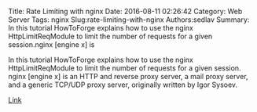 Title: Rate Limiting with nginx
Date: 2016-08-11 02:26:42
Category: Web Server
Tags: nginx
Slug:rate-limiting-with-nginx
Authors:sedlav
Summary: In this tutorial HowToForge explains  how to use the nginx HttpLimitReqModule to limit the number of requests for a given session.nginx [engine x] is

In this tutorial HowToForge explains  how to use the nginx HttpLimitReqModule to limit the number of requests for a given session.
nginx [engine x] is an HTTP and reverse proxy server, a mail proxy server, and a generic TCP/UDP proxy server, originally written by Igor Sysoev.

[Link](https://www.howtoforge.com/tutorial/nginx-rate-limiting-2016/)
